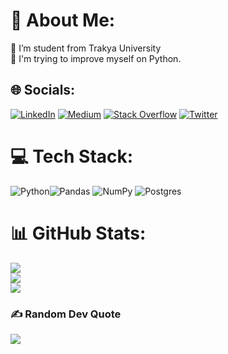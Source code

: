 # 💫 About Me:
🔭 I’m student from Trakya University<br>🌱 I'm trying to improve myself on Python.<br>


## 🌐 Socials:
[![LinkedIn](https://img.shields.io/badge/LinkedIn-%230077B5.svg?logo=linkedin&logoColor=white)](https://www.linkedin.com/in/utku-hasbey-kurban-0840301bb/) [![Medium](https://img.shields.io/badge/Medium-12100E?logo=medium&logoColor=white)](https://medium.com/@utkuhasbey) [![Stack Overflow](https://img.shields.io/badge/-Stackoverflow-FE7A16?logo=stack-overflow&logoColor=white)](https://stackoverflow.com/users/17453502/utku-hasbey-kurban) [![Twitter](https://img.shields.io/badge/Twitter-%231DA1F2.svg?logo=Twitter&logoColor=white)](https://twitter.com/UtkuLiduvo) 

# 💻 Tech Stack:
![Python](https://img.shields.io/badge/python-3670A0?style=for-the-badge&logo=python&logoColor=ffdd54)![Pandas](https://img.shields.io/badge/pandas-%23150458.svg?style=for-the-badge&logo=pandas&logoColor=white) ![NumPy](https://img.shields.io/badge/numpy-%23013243.svg?style=for-the-badge&logo=numpy&logoColor=white) ![Postgres](https://img.shields.io/badge/postgres-%23316192.svg?style=for-the-badge&logo=postgresql&logoColor=white)
# 📊 GitHub Stats:
![](https://github-readme-stats.vercel.app/api?username=liduvo&theme=dark&hide_border=false&include_all_commits=false&count_private=false)<br/>
![](https://github-readme-streak-stats.herokuapp.com/?user=liduvo&theme=dark&hide_border=false)<br/>
![](https://github-readme-stats.vercel.app/api/top-langs/?username=liduvo&theme=dark&hide_border=false&include_all_commits=false&count_private=false&layout=compact)

### ✍️ Random Dev Quote
![](https://quotes-github-readme.vercel.app/api?type=horizontal&theme=radical)

<!-- Proudly created with GPRM ( https://gprm.itsvg.in ) -->
